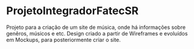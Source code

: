 # ProjetoIntegradorFatecSR
Projeto para a criação de um site de música, onde há informações sobre genêros, músicos e etc.
Design criado a partir de Wireframes e evoluídos em Mockups, para posteriormente criar o site.

